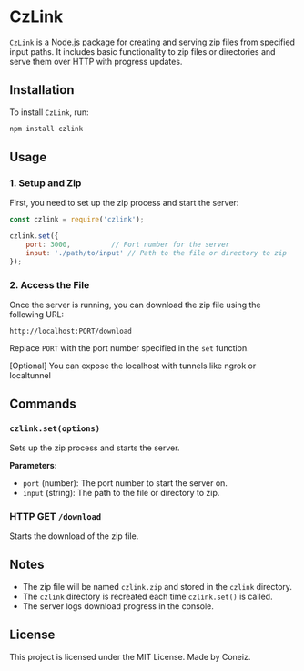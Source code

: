 # CzLink

`CzLink` is a Node.js package for creating and serving zip files from specified input paths. It includes basic functionality to zip files or directories and serve them over HTTP with progress updates.

## Installation

To install `CzLink`, run:

```bash
npm install czlink
```

## Usage

### 1. Setup and Zip

First, you need to set up the zip process and start the server:

```javascript
const czlink = require('czlink');

czlink.set({
    port: 3000,          // Port number for the server
    input: './path/to/input' // Path to the file or directory to zip
});
```

### 2. Access the File

Once the server is running, you can download the zip file using the following URL:

```
http://localhost:PORT/download
```

Replace `PORT` with the port number specified in the `set` function.

[Optional] You can expose the localhost with tunnels like ngrok or localtunnel 
## Commands

### `czlink.set(options)`

Sets up the zip process and starts the server.

**Parameters:**

- `port` (number): The port number to start the server on.
- `input` (string): The path to the file or directory to zip.

### HTTP GET `/download`

Starts the download of the zip file.

## Notes

- The zip file will be named `czlink.zip` and stored in the `czlink` directory.
- The `czlink` directory is recreated each time `czlink.set()` is called.
- The server logs download progress in the console.

## License

This project is licensed under the MIT License.
Made by Coneiz.
